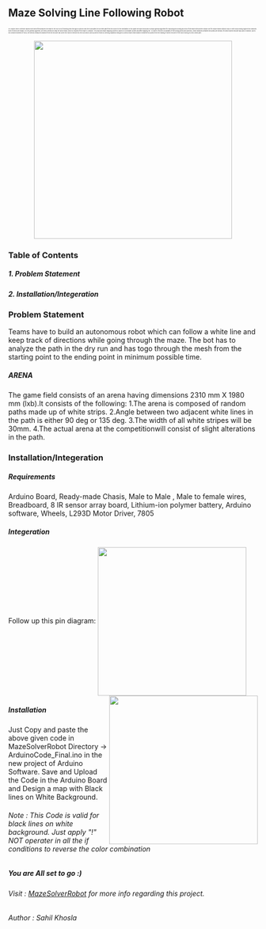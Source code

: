 <h2>Maze Solving Line Following Robot</h2>
<p style="font-size:2pt">An Arduino micro controller based robot which first analyzes the maze in the dry run by following lines through IR sensors and then calculates the shortest path from the source to the destination.In this paper we have discussed a unique general algorithm for exploring and solving any kind of line maze with another simple one for simple mazes without loops or with loops having highest two branches none of which are inward. For the general algorithm, we need a method to map the whole maze, which is required if the maze is complex. The proposed maze mapping system is based on coordinate system and after mapping the 
. In order to find the coordinates of the turning points and junctions, linear distances between the points are needed, for which wheel encoder was used. However, due to non-linear movement of robot, the directly measured distance from the encoder has some error and to remove this error an idea is built up which ended by deriving equations that give us almost exact linear distance between two points from the reading of wheel encoder of the robot moving in a non-linear path</p>
<p align="center">
  <img src="http://www.sahilkhosla.co.in/images/blog/timeline/3.jpg"  width="400"/>
</p>
<h3>Table of Contents</h3>
<h5>1. Problem Statement</h5>
<h5>2. Installation/Integeration</h5>
<h3>Problem Statement</h3>
Teams have to build an autonomous robot which can follow a white line and keep track of directions while going through the maze. The bot has to analyze the path in the dry run and has togo through the mesh from the starting point to the ending point in minimum possible time.
<h5>ARENA</h5>
<p>The game field consists of an arena having dimensions 2310 mm X 1980 mm (lxb).It consists of the following:
1.The arena is composed of random paths made up of white strips.
2.Angle between two adjacent white lines in the path is either 90 deg or 135 deg.
3.The width of all white stripes will be 30mm.
4.The actual arena at the competitionwill consist of slight alterations in the path.
<h3> Installation/Integeration</h3>
<h5> Requirements </h5>
<p> Arduino Board, Ready-made Chasis, Male to Male , Male to female wires, Breadboard, 8 IR sensor array board, Lithium-ion polymer battery, Arduino software, Wheels, L293D Motor Driver, 7805</p>
<h5>Integeration</h5>
<p>
  Follow up this pin diagram:
  <img src = "http://www.sahilkhosla.co.in/mazesolvergit/pindiagram.jpg" align="center" width="300">
  <img src = "http://www.sahilkhosla.co.in/mazesolvergit/upviewbot.jpg" align="right" width="300">
</p>

<h5>Installation</h5>
<p>Just Copy and paste the above given code in MazeSolverRobot Directory -> ArduinoCode_Final.ino in the new project of Arduino Software. Save and Upload the Code in the Arduino Board and Design a map with Black lines on White Background.
<h6> Note : This Code is valid for black lines on white background. Just apply "!" NOT operater in all the if conditions to reverse the color combination</h6></p>
<h5>You are All set to go :)</h5>
<h6>Visit : <a href="http://www.sahilkhosla.co.in/mazesolver">MazeSolverRobot</a> for more info regarding this project.
<h6>Author : Sahil Khosla<h6>

